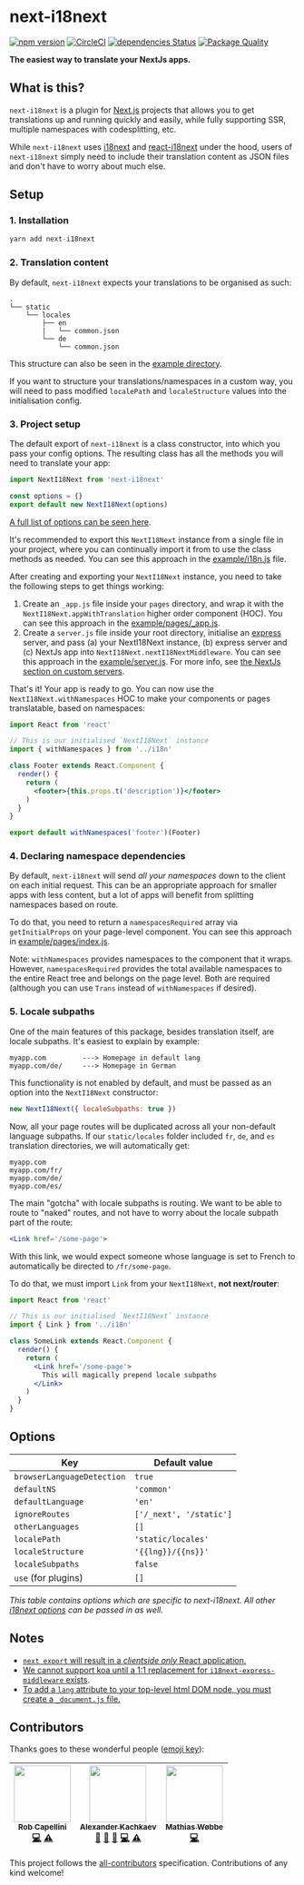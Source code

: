 # next-i18next
[![npm version](https://badge.fury.io/js/next-i18next.svg)](https://badge.fury.io/js/next-i18next)
[![CircleCI](https://circleci.com/gh/isaachinman/next-i18next.svg?style=shield)](https://circleci.com/gh/isaachinman/next-i18next)
[![dependencies Status](https://david-dm.org/isaachinman/next-i18next/status.svg)](https://david-dm.org/isaachinman/next-i18next)
[![Package Quality](https://npm.packagequality.com/shield/next-i18next.svg)](https://packagequality.com/#?package=next-i18next)

**The easiest way to translate your NextJs apps.**

## What is this?

`next-i18next` is a plugin for [Next.js](https://nextjs.org/) projects that allows you to get translations up and running quickly and easily, while fully supporting SSR, multiple namespaces with codesplitting, etc.

While `next-i18next` uses [i18next](https://www.i18next.com/) and [react-i18next](https://github.com/i18next/react-i18next) under the hood, users of `next-i18next` simply need to include their translation content as JSON files and don't have to worry about much else.

## Setup

### 1. Installation

```jsx
yarn add next-i18next
```

### 2. Translation content

By default, `next-i18next` expects your translations to be organised as such:
```
.
└── static
    └── locales
        ├── en
        |   └── common.json
        └── de
            └── common.json
```

This structure can also be seen in the [example directory](./example).

If you want to structure your translations/namespaces in a custom way, you will need to pass modified `localePath` and `localeStructure` values into the initialisation config.

### 3. Project setup

The default export of `next-i18next` is a class constructor, into which you pass your config options. The resulting class has all the methods you will need to translate your app:

```jsx
import NextI18Next from 'next-i18next'

const options = {}
export default new NextI18Next(options)
```

[A full list of options can be seen here](#options).

It's recommended to export this `NextI18Next` instance from a single file in your project, where you can continually import it from to use the class methods as needed. You can see this approach in the [example/i18n.js](./example/i18n.js) file.

After creating and exporting your `NextI18Next` instance, you need to take the following steps to get things working:

1. Create an `_app.js` file inside your `pages` directory, and wrap it with the `NextI18Next.appWithTranslation` higher order component (HOC). You can see this approach in the [example/pages/_app.js](./example/pages/_app.js). 
2. Create a `server.js` file inside your root directory, initialise an [express](https://www.npmjs.com/package/express) server, and pass (a) your NextI18Next instance, (b) express server and (c) NextJs app into `NextI18Next.nextI18NextMiddleware`. You can see this approach in the [example/server.js](./example/server.js). For more info, see [the NextJs section on custom servers](https://github.com/zeit/next.js#custom-server-and-routing).

That's it! Your app is ready to go. You can now use the `NextI18Next.withNamespaces` HOC to make your components or pages translatable, based on namespaces:

```jsx
import React from 'react'

// This is our initialised `NextI18Next` instance
import { withNamespaces } from '../i18n'

class Footer extends React.Component {
  render() {
    return (
      <footer>{this.props.t('description')}</footer>
    )
  }
}

export default withNamespaces('footer')(Footer)
```

### 4. Declaring namespace dependencies

By default, `next-i18next` will send _all your namespaces_ down to the client on each initial request. This can be an appropriate approach for smaller apps with less content, but a lot of apps will benefit from splitting namespaces based on route.

To do that, you need to return a `namespacesRequired` array via `getInitialProps` on your page-level component. You can see this approach in [example/pages/index.js](./example/pages/index.js).

Note: `withNamespaces` provides namespaces to the component that it wraps. However, `namespacesRequired` provides the total available namespaces to the entire React tree and belongs on the page level. Both are required (although you can use `Trans` instead of `withNamespaces` if desired).

### 5. Locale subpaths

One of the main features of this package, besides translation itself, are locale subpaths. It's easiest to explain by example:

```
myapp.com         ---> Homepage in default lang
myapp.com/de/     ---> Homepage in German
```

This functionality is not enabled by default, and must be passed as an option into the `NextI18Next` constructor:

```jsx
new NextI18Next({ localeSubpaths: true })
```

Now, all your page routes will be duplicated across all your non-default language subpaths. If our `static/locales` folder included `fr`, `de`, and `es` translation directories, we will automatically get:

```
myapp.com
myapp.com/fr/
myapp.com/de/
myapp.com/es/
```

The main "gotcha" with locale subpaths is routing. We want to be able to route to "naked" routes, and not have to worry about the locale subpath part of the route:

```jsx
<Link href='/some-page'>
```

With this link, we would expect someone whose language is set to French to automatically be directed to `/fr/some-page`.

To do that, we must import `Link` from your `NextI18Next`, **not next/router**:

```jsx
import React from 'react'

// This is our initialised `NextI18Next` instance
import { Link } from '../i18n'

class SomeLink extends React.Component {
  render() {
    return (
      <Link href='/some-page'>
        This will magically prepend locale subpaths
      </Link>
    )
  }
}
```

## Options

| Key  | Default value |
| ------------- | ------------- |
| `browserLanguageDetection`  | `true`  |
| `defaultNS` | `'common'`  |
| `defaultLanguage`  | `'en'`  |
| `ignoreRoutes`  | `['/_next', '/static']`  |
| `otherLanguages` | `[]`  |
| `localePath` | `'static/locales'`  |
| `localeStructure` | `'{{lng}}/{{ns}}'`  |
| `localeSubpaths` | `false`  |
| `use` (for plugins) | `[]`  |

_This table contains options which are specific to next-i18next. All other [i18next options](https://www.i18next.com/overview/configuration-options) can be passed in as well._

## Notes

- [`next export` will result in a _clientside only_ React application.](https://github.com/isaachinman/next-i18next/issues/10)
- [We cannot support koa until a 1:1 replacement for `i18next-express-middleware` exists](https://github.com/isaachinman/next-i18next/issues/9).
- [To add a `lang` attribute to your top-level html DOM node, you must create a `_document.js` file.](https://github.com/isaachinman/next-i18next/issues/20#issuecomment-443461652)

## Contributors

Thanks goes to these wonderful people ([emoji key](https://github.com/kentcdodds/all-contributors#emoji-key)):

<!-- ALL-CONTRIBUTORS-LIST:START - Do not remove or modify this section -->
<!-- prettier-ignore -->
| [<img src="https://avatars3.githubusercontent.com/u/75311?v=4" width="100px;"/><br /><sub><b>Rob Capellini</b></sub>](https://github.com/capellini)<br />[💻](https://github.com/isaachinman/next-i18next/commits?author=capellini "Code") [⚠️](https://github.com/isaachinman/next-i18next/commits?author=capellini "Tests") | [<img src="https://avatars3.githubusercontent.com/u/608862?v=4" width="100px;"/><br /><sub><b>Alexander Kachkaev</b></sub>](https://en.kachkaev.ru)<br />[📢](#talk-kachkaev "Talks") [💬](#question-kachkaev "Answering Questions") [🤔](#ideas-kachkaev "Ideas, Planning, & Feedback") [💻](https://github.com/isaachinman/next-i18next/commits?author=kachkaev "Code") [⚠️](https://github.com/isaachinman/next-i18next/commits?author=kachkaev "Tests") | [<img src="https://avatars1.githubusercontent.com/u/33042011?v=4" width="100px;"/><br /><sub><b>Mathias Wøbbe</b></sub>](https://kandelborg.dk)<br />[💻](https://github.com/isaachinman/next-i18next/commits?author=MathiasKandelborg "Code") |
| :---: | :---: | :---: |
<!-- ALL-CONTRIBUTORS-LIST:END -->

This project follows the [all-contributors](https://github.com/kentcdodds/all-contributors) specification. Contributions of any kind welcome!